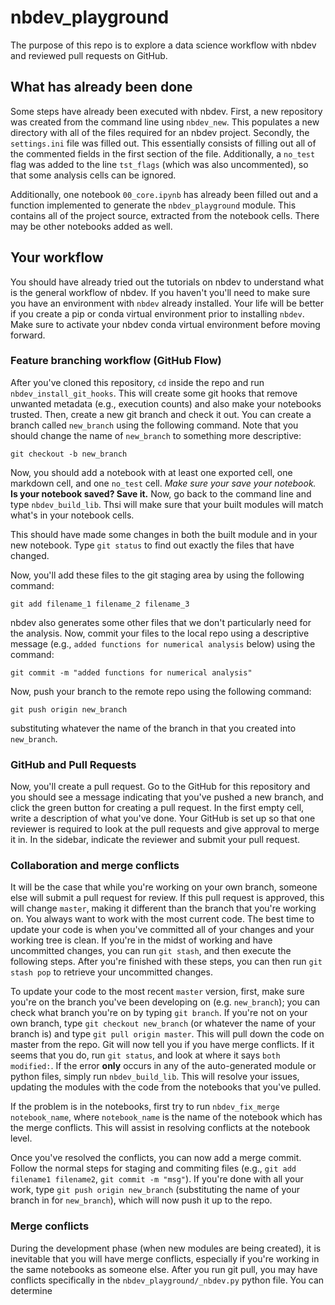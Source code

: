# nbdev_playground

The purpose of this repo is to explore a data science workflow with nbdev and reviewed pull requests on GitHub.

## What has already been done
Some steps have already been executed with nbdev.  First, a new repository was created from the command line using `nbdev_new`.  This populates a new directory with all of the files required for an nbdev project. Secondly, the `settings.ini` file was filled out.  This essentially consists of filling out all of the commented fields in the first section of the file.  Additionally, a `no_test` flag was added to the line `tst_flags` (which was also uncommented), so that some analysis cells can be ignored.

Additionally, one notebook `00_core.ipynb` has already been filled out and a function implemented to generate the `nbdev_playground` module.  This contains all of the project source, extracted from the notebook cells.  There may be other notebooks added as well.

## Your workflow
You should have already tried out the tutorials on nbdev to understand what is the general workflow of nbdev.  If you haven't you'll need to make sure you have an environment with `nbdev` already installed.  Your life will be better if you create a pip or conda virtual environment prior to installing `nbdev`.  Make sure to activate your nbdev conda virtual environment before moving forward.

### Feature branching workflow (GitHub Flow)
After you've cloned this repository, `cd` inside the repo and run `nbdev_install_git_hooks`.  This will create some git hooks that remove unwanted metadata (e.g., execution counts) and also make your notebooks trusted.  Then, create a new git branch and check it out.  You can create a branch called `new_branch` using the following command.  Note that you should change the name of `new_branch` to something more descriptive:

`git checkout -b new_branch`

Now, you should add a notebook with at least one exported cell, one markdown cell, and one `no_test` cell.  *Make sure your save your notebook.*  **Is your notebook saved?  Save it.**  Now, go back to the command line and type `nbdev_build_lib`.  Thsi will make sure that your built modules will match what's in your notebook cells.

This should have made some changes in both the built module and in your new notebook.  Type `git status` to find out exactly the files that have changed.

Now, you'll add these files to the git staging area by using the following command:

`git add filename_1 filename_2 filename_3`

nbdev also generates some other files that we don't particularly need for the analysis.  Now, commit your files to the local repo using a descriptive message (e.g., `added functions for numerical analysis` below) using the command:

`git commit -m "added functions for numerical analysis"`

Now, push your branch to the remote repo using the following command:

`git push origin new_branch`

substituting whatever the name of the branch in that you created into `new_branch`.

### GitHub and Pull Requests
Now, you'll create a pull request.  Go to the GitHub for this repository and you should see a message indicating that you've pushed a new branch, and click the green button for creating a pull request.  In the first empty cell, write a description of what you've done.  Your GitHub is set up so that one reviewer is required to look at the pull requests and give approval to merge it in.  In the sidebar, indicate the reviewer and submit your pull request.

### Collaboration and merge conflicts
It will be the case that while you're working on your own branch, someone else will submit a pull request for review.  If this pull request is approved, this will change `master`, making it different than the branch that you're working on.  You always want to work with the most current code.  The best time to update your code is when you've committed all of your changes and your working tree is clean.  If you're in the midst of working and have uncommitted changes, you can run `git stash`, and then execute the following steps.  After you're finished with these steps, you can then run `git stash pop` to retrieve your uncommitted changes.

To update your code to the most recent `master` version, first, make sure you're on the branch you've been developing on (e.g. `new_branch`); you can check what branch you're on by typing `git branch`.  If you're not on your own branch, type `git checkout new_branch` (or whatever the name of your branch is) and type `git pull origin master`.  This will pull down the code on master from the repo.  Git will now tell you if you have merge conflicts.  If it seems that you do, run `git status`, and look at where it says `both modified:`.  If the error **only** occurs in any of the auto-generated module or python files, simply run `nbdev_build_lib`.  This will resolve your issues, updating the modules with the code from the notebooks that you've pulled.

If the problem is in the notebooks, first try to run `nbdev_fix_merge notebook_name`, where `notebook_name` is the name of the notebook which has the merge conflicts.  This will assist in resolving conflicts at the notebook level.

Once you've resolved the conflicts, you can now add a merge commit.  Follow the normal steps for staging and commiting files (e.g., `git add filename1 filename2`, `git commit -m "msg"`).  If you're done with all your work, type `git push origin new_branch` (substituting the name of your branch in for `new_branch`), which will now push it up to the repo.

### Merge conflicts
During the development phase (when new modules are being created), it is inevitable that you will have merge conflicts, especially if you're working in the same notebooks as someone else.  After you run git pull, you may have conflicts specifically in the `nbdev_playground/_nbdev.py` python file.  You can determine




